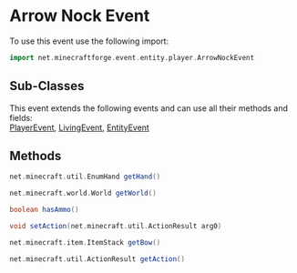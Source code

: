 # Arrow Nock Event

To use this event use the following import:

```groovy
import net.minecraftforge.event.entity.player.ArrowNockEvent
```

## Sub-Classes

This event extends the following events and can use all their methods and fields: <br>
[PlayerEvent](player_event/player_event.md), [LivingEvent](living_event/living_event.md), [EntityEvent](entity_event/entity_event.md)

## Methods

```groovy
net.minecraft.util.EnumHand getHand()
```

```groovy
net.minecraft.world.World getWorld()
```

```groovy
boolean hasAmmo()
```

```groovy
void setAction(net.minecraft.util.ActionResult arg0)
```

```groovy
net.minecraft.item.ItemStack getBow()
```

```groovy
net.minecraft.util.ActionResult getAction()
```
